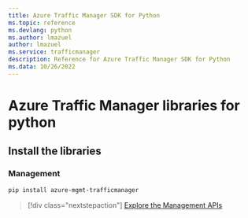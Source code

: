```yaml
---
title: Azure Traffic Manager SDK for Python
ms.topic: reference
ms.devlang: python
ms.author: lmazuel
author: lmazuel
ms.service: trafficmanager
description: Reference for Azure Traffic Manager SDK for Python
ms.data: 10/26/2022
---
```

# Azure Traffic Manager libraries for python

## Install the libraries

### Management

```bash
pip install azure-mgmt-trafficmanager
```

> [!div class="nextstepaction"]
> [Explore the Management APIs](/python/api/overview/azure/trafficmanager/management)